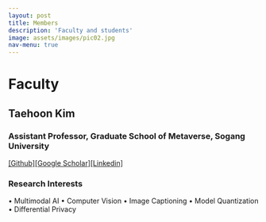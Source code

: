 ```yaml
---
layout: post
title: Members
description: 'Faculty and students'
image: assets/images/pic02.jpg
nav-menu: true
---
```

# Faculty

## Taehoon Kim

### Assistant Professor, Graduate School of Metaverse, Sogang University
[[Github]](https://github.com/tgisaturday)[[Google Scholar]](https://scholar.google.com/citations?user=t3mz3rMAAAAJ&hl=ko)[[Linkedin]](https://www.linkedin.com/in/tgisaturday/)

### Research Interests
• Multimodal AI
• Computer Vision
• Image Captioning
• Model Quantization
• Differential Privacy
